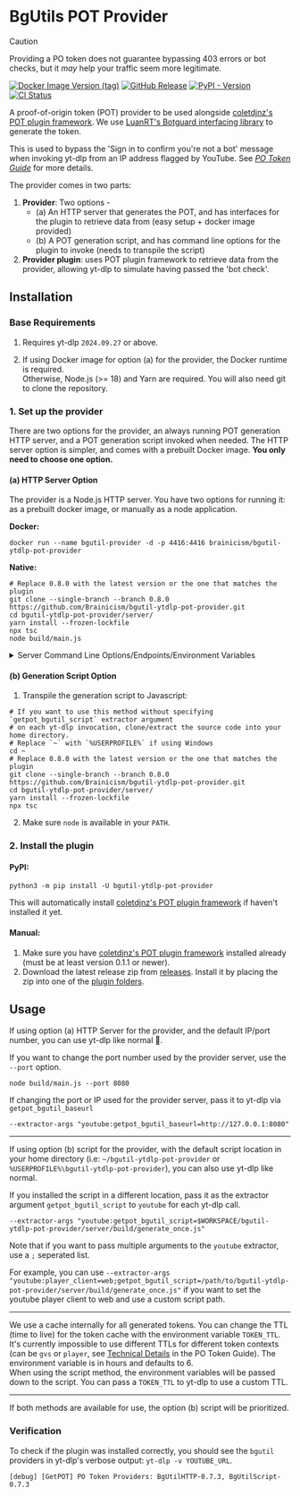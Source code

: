 # BgUtils POT Provider

> [!CAUTION]
> Providing a PO token does not guarantee bypassing 403 errors or bot checks, but it _may_ help your traffic seem more legitimate.

[![Docker Image Version (tag)](https://img.shields.io/docker/v/brainicism/bgutil-ytdlp-pot-provider/latest?style=for-the-badge&label=docker)](https://hub.docker.com/r/brainicism/bgutil-ytdlp-pot-provider)
[![GitHub Release](https://img.shields.io/github/v/release/Brainicism/bgutil-ytdlp-pot-provider?style=for-the-badge)](https://github.com/Brainicism/bgutil-ytdlp-pot-provider/releases)
[![PyPI - Version](https://img.shields.io/pypi/v/bgutil-ytdlp-pot-provider?style=for-the-badge)](https://pypi.org/project/bgutil-ytdlp-pot-provider/)
[![CI Status](https://img.shields.io/github/actions/workflow/status/Brainicism/bgutil-ytdlp-pot-provider/test.yml?branch=master&label=Tests&style=for-the-badge)](https://github.com/Brainicism/bgutil-ytdlp-pot-provider/actions/workflows/test.yml)

A proof-of-origin token (POT) provider to be used alongside [coletdjnz's POT plugin framework](https://github.com/coletdjnz/yt-dlp-get-pot). We use [LuanRT's Botguard interfacing library](https://github.com/LuanRT/BgUtils) to generate the token.

This is used to bypass the 'Sign in to confirm you're not a bot' message when invoking yt-dlp from an IP address flagged by YouTube. See _[PO Token Guide](https://github.com/yt-dlp/yt-dlp/wiki/PO-Token-Guide)_ for more details.

The provider comes in two parts:

1. **Provider**: Two options -
   - (a) An HTTP server that generates the POT, and has interfaces for the plugin to retrieve data from (easy setup + docker image provided)
   - (b) A POT generation script, and has command line options for the plugin to invoke (needs to transpile the script)
2. **Provider plugin**: uses POT plugin framework to retrieve data from the provider, allowing yt-dlp to simulate having passed the 'bot check'.

## Installation

### Base Requirements

1. Requires yt-dlp `2024.09.27` or above.

2. If using Docker image for option (a) for the provider, the Docker runtime is required.  
   Otherwise, Node.js (>= 18) and Yarn are required. You will also need git to clone the repository.

### 1. Set up the provider

There are two options for the provider, an always running POT generation HTTP server, and a POT generation script invoked when needed. The HTTP server option is simpler, and comes with a prebuilt Docker image. **You only need to choose one option.**

#### (a) HTTP Server Option

The provider is a Node.js HTTP server. You have two options for running it: as a prebuilt docker image, or manually as a node application.

**Docker:**

```shell
docker run --name bgutil-provider -d -p 4416:4416 brainicism/bgutil-ytdlp-pot-provider
```

**Native:**

```shell
# Replace 0.8.0 with the latest version or the one that matches the plugin
git clone --single-branch --branch 0.8.0 https://github.com/Brainicism/bgutil-ytdlp-pot-provider.git
cd bgutil-ytdlp-pot-provider/server/
yarn install --frozen-lockfile
npx tsc
node build/main.js
```

<details>
  <summary>Server Command Line Options/Endpoints/Environment Variables</summary>

**Options**

- `-p, --port <PORT>`: The port on which the server listens.

**Environment Variables**

- **TOKEN_TTL**: The time in hours for a PO token to be considered valid. While there are no definitive answers on how long a token is valid, it has been observed to be valid for atleast a couple of days (Default: 6).

</details>

#### (b) Generation Script Option

1. Transpile the generation script to Javascript:

```shell
# If you want to use this method without specifying `getpot_bgutil_script` extractor argument
# on each yt-dlp invocation, clone/extract the source code into your home directory.
# Replace `~` with `%USERPROFILE%` if using Windows
cd ~
# Replace 0.8.0 with the latest version or the one that matches the plugin
git clone --single-branch --branch 0.8.0 https://github.com/Brainicism/bgutil-ytdlp-pot-provider.git
cd bgutil-ytdlp-pot-provider/server/
yarn install --frozen-lockfile
npx tsc
```

2. Make sure `node` is available in your `PATH`.

### 2. Install the plugin

#### PyPI:

```shell
python3 -m pip install -U bgutil-ytdlp-pot-provider
```

This will automatically install [coletdjnz's POT plugin framework](https://github.com/coletdjnz/yt-dlp-get-pot) if haven't installed it yet.

#### Manual:

1. Make sure you have [coletdjnz's POT plugin framework](https://github.com/coletdjnz/yt-dlp-get-pot) installed already (must be at least version 0.1.1 or newer).
2. Download the latest release zip from [releases](https://github.com/Brainicism/bgutil-ytdlp-pot-provider/releases). Install it by placing the zip into one of the [plugin folders](https://github.com/yt-dlp/yt-dlp#installing-plugins).

## Usage

If using option (a) HTTP Server for the provider, and the default IP/port number, you can use yt-dlp like normal 🙂.

If you want to change the port number used by the provider server, use the `--port` option.

```shell
node build/main.js --port 8080
```

If changing the port or IP used for the provider server, pass it to yt-dlp via `getpot_bgutil_baseurl`

```shell
--extractor-args "youtube:getpot_bgutil_baseurl=http://127.0.0.1:8080"
```

---

If using option (b) script for the provider, with the default script location in your home directory (i.e: `~/bgutil-ytdlp-pot-provider` or `%USERPROFILE%\bgutil-ytdlp-pot-provider`), you can also use yt-dlp like normal.

If you installed the script in a different location, pass it as the extractor argument `getpot_bgutil_script` to `youtube` for each yt-dlp call.

```shell
--extractor-args "youtube:getpot_bgutil_script=$WORKSPACE/bgutil-ytdlp-pot-provider/server/build/generate_once.js"
```

Note that if you want to pass multiple arguments to the `youtube` extractor, use a `;` seperated list.

For example, you can use `--extractor-args "youtube:player_client=web;getpot_bgutil_script=/path/to/bgutil-ytdlp-pot-provider/server/build/generate_once.js"` if you want to set the youtube player client to web and use a custom script path.

---

We use a cache internally for all generated tokens. You can change the TTL (time to live) for the token cache with the environment variable `TOKEN_TTL`. It's currently impossible to use different TTLs for different token contexts (can be `gvs` or `player`, see [Technical Details](https://github.com/yt-dlp/yt-dlp/wiki/PO-Token-Guide#technical-details) in the PO Token Guide). The environment variable is in hours and defaults to 6.  
When using the script method, the environment variables will be passed down to the script. You can pass a `TOKEN_TTL` to yt-dlp to use a custom TTL.

---

If both methods are available for use, the option (b) script will be prioritized.

### Verification

To check if the plugin was installed correctly, you should see the `bgutil` providers in yt-dlp's verbose output: `yt-dlp -v YOUTUBE_URL`.

```
[debug] [GetPOT] PO Token Providers: BgUtilHTTP-0.7.3, BgUtilScript-0.7.3
```
